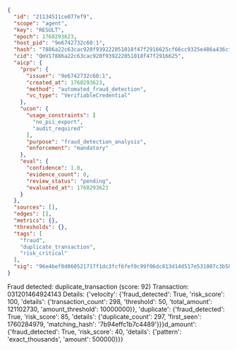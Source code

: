 ```json
{
  "id": "21134511ce077ef9",
  "scope": "agent",
  "key": "RESULT",
  "epoch": 1760293623,
  "host_pid": "9e6742732c60:1",
  "hash": "7886a22c63cac920f939222051018f47f2916625cf66cc9325e486a436cfc573",
  "cid": "QmV17886a22c63cac920f939222051018f47f2916625",
  "aicp": {
    "prov": {
      "issuer": "9e6742732c60:1",
      "created_at": 1760293623,
      "method": "automated_fraud_detection",
      "vc_type": "VerifiableCredential"
    },
    "ucon": {
      "usage_constraints": [
        "no_pii_export",
        "audit_required"
      ],
      "purpose": "fraud_detection_analysis",
      "enforcement": "mandatory"
    },
    "eval": {
      "confidence": 1.0,
      "evidence_count": 0,
      "review_status": "pending",
      "evaluated_at": 1760293623
    }
  },
  "sources": [],
  "edges": [],
  "metrics": {},
  "thresholds": {},
  "tags": [
    "fraud",
    "duplicate_transaction",
    "risk_critical"
  ],
  "sig": "96e4bef0d060521717f1dc3fcf6fef0c99f06dc813d14d517e531007c3b58bb2"
}
```

Fraud detected: duplicate_transaction (score: 92)
Transaction: 031201464924143
Details: {'velocity': {'fraud_detected': True, 'risk_score': 100, 'details': {'transaction_count': 298, 'threshold': 50, 'total_amount': 121102730, 'amount_threshold': 10000000}}, 'duplicate': {'fraud_detected': True, 'risk_score': 85, 'details': {'duplicate_count': 297, 'first_seen': 1760284979, 'matching_hash': '7b94effc1b7c4489'}}}d_amount': {'fraud_detected': True, 'risk_score': 40, 'details': {'pattern': 'exact_thousands', 'amount': 500000}}}